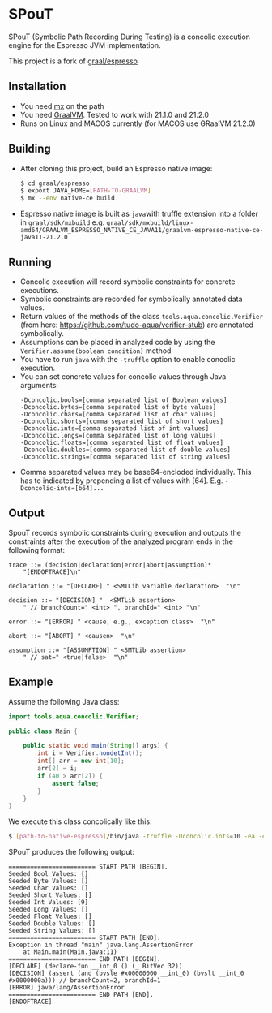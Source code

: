 
# SPouT

SPouT (Symbolic Path Recording During Testing) is a concolic execution engine
for the Espresso JVM implementation.

This project is a fork of [graal/espresso](https://github.com/oracle/graal/)

## Installation

- You need [mx](https://github.com/graalvm/mx) on the path
- You need [GraalVM](https://github.com/graalvm/graalvm-ce-builds/releases). Tested to work with 21.1.0 and 21.2.0
- Runs on Linux and MACOS currently (for MACOS use GRaalVM 21.2.0)

## Building

- After cloning this project, build an Espresso native image:
    ```bash
    $ cd graal/espresso 
    $ export JAVA_HOME=[PATH-TO-GRAALVM]
    $ mx --env native-ce build 
    ```
- Espresso native image is built as ```java```with truffle extension into a folder in ```graal/sdk/mxbuild``` e.g. ```graal/sdk/mxbuild/linux-amd64/GRAALVM_ESPRESSO_NATIVE_CE_JAVA11/graalvm-espresso-native-ce-java11-21.2.0``` 


## Running

- Concolic execution will record symbolic constraints for concrete executions.
- Symbolic constraints are recorded for symbolically annotated data values.
- Return values of the methods of the class ```tools.aqua.concolic.Verifier```
  (from here: https://github.com/tudo-aqua/verifier-stub)
  are annotated symbolically.
- Assumptions can be placed in analyzed code by using the ```Verifier.assume(boolean condition)``` method
- You have to run ```java``` with the ```-truffle``` option to enable concolic 
  execution.
- You can set concrete values for concolic values through Java arguments: 
    ```
    -Dconcolic.bools=[comma separated list of Boolean values]
    -Dconcolic.bytes=[comma separated list of byte values]
    -Dconcolic.chars=[comma separated list of char values]
    -Dconcolic.shorts=[comma separated list of short values]
    -Dconcolic.ints=[comma separated list of int values]
    -Dconcolic.longs=[comma separated list of long values]
    -Dconcolic.floats=[comma separated list of float values]
    -Dconcolic.doubles=[comma separated list of double values]
    -Dconcolic.strings=[comma separated list of string values]
    ```
- Comma separated values may be base64-encloded individually. This has to indicated 
  by prepending a list of values with [64]. E.g. ```-Dconcolic-ints=[b64]...```


## Output

SpouT records symbolic constraints during execution and outputs the constraints 
after the execution of the analyzed program ends in the following format:

```
trace ::= (decision|declaration|error|abort|assumption)* 
    "[ENDOFTRACE]\n"

declaration ::= "[DECLARE] " <SMTLib variable declaration>  "\n"

decision ::= "[DECISION] "  <SMTLib assertion> 
    " // branchCount=" <int> ", branchId=" <int> "\n"

error ::= "[ERROR] " <cause, e.g., exception class>  "\n"

abort ::= "[ABORT] " <causen>  "\n"

assumption ::= "[ASSUMPTION] " <SMTLib assertion> 
    " // sat=" <true|false>  "\n"
```

## Example

Assume the following Java class:

```java
import tools.aqua.concolic.Verifier;

public class Main {

    public static void main(String[] args) {
        int i = Verifier.nondetInt();
        int[] arr = new int[10];
        arr[2] = i;
        if (40 > arr[2]) {
            assert false;
        }
    }
}

```

We execute this class concolically like this: 

```bash
$ [path-to-native-espresso]/bin/java -truffle -Dconcolic.ints=10 -ea -cp [classpath] Main
```

SPouT produces the following output:

```
======================== START PATH [BEGIN].
Seeded Bool Values: []
Seeded Byte Values: []
Seeded Char Values: []
Seeded Short Values: []
Seeded Int Values: [9]
Seeded Long Values: []
Seeded Float Values: []
Seeded Double Values: []
Seeded String Values: []
======================== START PATH [END].
Exception in thread "main" java.lang.AssertionError
	at Main.main(Main.java:11)
======================== END PATH [BEGIN].
[DECLARE] (declare-fun __int_0 () (_ BitVec 32))
[DECISION] (assert (and (bvsle #x00000000 __int_0) (bvslt __int_0 #x0000000a))) // branchCount=2, branchId=1
[ERROR] java/lang/AssertionError
======================== END PATH [END].
[ENDOFTRACE]
```





